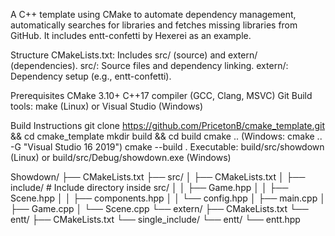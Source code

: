 

A C++ template using CMake to automate dependency management, automatically searches for libraries and fetches missing libraries from GitHub. It includes entt-confetti by Hexerei as an example.


Structure
    CMakeLists.txt: Includes src/ (source) and extern/ (dependencies).
    src/: Source files and dependency linking.
    extern/: Dependency setup (e.g., entt-confetti).

Prerequisites
    CMake 3.10+
    C++17 compiler (GCC, Clang, MSVC)
    Git
    Build tools: make (Linux) or Visual Studio (Windows)

Build Instructions
    git clone https://github.com/PricetonB/cmake_template.git && cd cmake_template 
    mkdir build && cd build
    cmake .. (Windows: cmake .. -G "Visual Studio 16 2019")
    cmake --build .
    Executable: build/src/showdown (Linux) or build/src/Debug/showdown.exe (Windows)

Showdown/
├── CMakeLists.txt
├── src/
│   ├── CMakeLists.txt
│   ├── include/         # Include directory inside src/
│   │   ├── Game.hpp
│   │   ├── Scene.hpp
│   │   ├── components.hpp
│   │   └── config.hpp
│   ├── main.cpp
│   ├── Game.cpp
│   └── Scene.cpp
└── extern/
    ├── CMakeLists.txt
    └── entt/
        ├── CMakeLists.txt
        └── single_include/
            └── entt/
                └── entt.hpp
